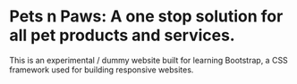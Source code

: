 # Pets n Paws: A one stop solution for all pet products and services.
This is an experimental / dummy website built for learning Bootstrap, a CSS framework used for building responsive websites.
